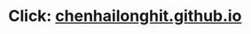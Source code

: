 # Click: [chenhailonghit.github.io](https://chenhailonghit.github.io/)

<div style="display:none">





[ ] abi
* [ ] glr
* [ ] linprog via convex conjugate
* [ ] add link to Krylov for projected gradient descent


## Cvx

* add example of MDA (e.g. with KL divergence)

## Mat

* use https://github.com/triscale-innov/GFlops.jl to count number of floating point ops and plot that to show how things scale

## Site

* group posts by "stories" (maybe change the part xxx and just add a number or whatever) (in tags)

## Future topics

* QN methods and (L)BFGS
* Kalman filter
* Nesterov (and related) accelerations
* LP and dual LP (and relation with convex conjugate)
* ABI, MAP
* generate correlation matrix: 

```julia
L = LowerTriangular(randn(5, 5))
D = Diagonal(1 ./ vec(sqrt.(sum(abs2, L, dims=2))))
C = D * L * L' * D
```

could be interesting to see whether that covers the space, maybe look at spectrum
  
  </div>

